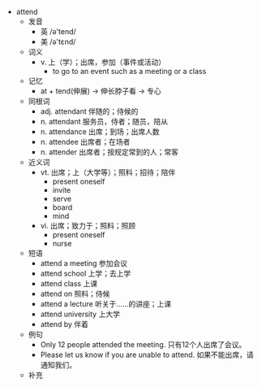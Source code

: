 - attend
  - 发音
    - 英 /ə'tend/
    - 美 /ə'tɛnd/
  - 词义
    - v. 上（学）；出席，参加（事件或活动）
      - to go to an event such as a meeting or a class
  - 记忆
    - at + tend(伸展) → 伸长脖子看 → 专心
  - 同根词
    - adj. attendant 伴随的；侍候的
    - n. attendant 服务员，侍者；随员，陪从
    - n. attendance 出席；到场；出席人数
    - n. attendee 出席者；在场者
    - n. attender 出席者；按规定常到的人；常客
  - 近义词
    - vt. 出席；上（大学等）；照料；招待；陪伴
      - present oneself
      - invite
      - serve
      - board
      - mind
    - vi. 出席；致力于；照料；照顾
      - present oneself
      - nurse
  - 短语
    - attend a meeting 参加会议
    - attend school 上学；去上学
    - attend class 上课
    - attend on 照料；侍候
    - attend a lecture 听关于……的讲座；上课
    - attend university 上大学
    - attend by 伴着
  - 例句
    - Only 12 people attended the meeting. 只有12个人出席了会议。
    - Please let us know if you are unable to attend. 如果不能出席，请通知我们。
  - 补充